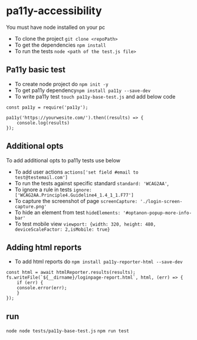 # pa11y-accessibility
You must have node installed on your pc

* To clone the project `git clone <repoPath>`
* To get the dependencies `npm install`
* To run the tests `node <path of the test.js file>`

## Pa11y basic test
* To create node project do `npm init -y`
* To get pa11y dependency`npm install pa11y --save-dev`
* To write pa11y test `touch pa11y-base-test.js` and add below code

```
const pa11y = require('pa11y');

pa11y('https://yourwesite.com/').then((results) => {
    console.log(results)
});
```

## Additional opts
To add additional opts to pa11y tests use below
* To add user actions `actions['set field #email to test@testemail.com']`
* To run the tests against specific standard `standard: 'WCAG2AA'`,
* To ignore a rule in tests `ignore:['WCAG2AA.Principle4.Guideline4_1.4_1_1.F77']`
* To capture the screenshot of page `screenCapture: './login-screen-capture.png'`
* To hide an element from test `hideElements: '#optanon-popup-more-info-bar'`
* To test mobile view `viewport: {width: 320, height: 480, deviceScaleFactor: 2,isMobile: true}`

## Adding html reports
* To add html reports do `npm install pa11y-reporter-html --save-dev`

```
const html = await htmlReporter.results(results);
fs.writeFile(`${__dirname}/loginpage-report.html`, html, (err) => { 
    if (err) {
    console.error(err);
    }
});
```

## run
`node node tests/pa11y-base-test.js`
`npm run test`
